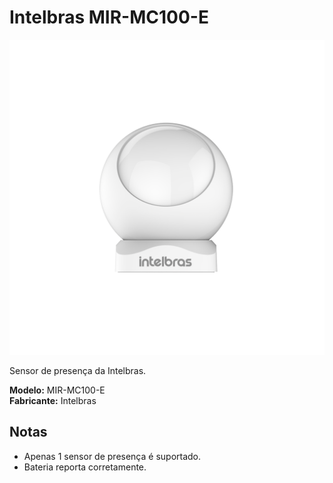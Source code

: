 # Intelbras MIR-MC100-E

![Intelbras MIR-MC100-E](../../public/images/devices/intelbras_mir_mc100_e.png)

Sensor de presença da Intelbras.

**Modelo:** MIR-MC100-E  
**Fabricante:** Intelbras

## Notas

- Apenas 1 sensor de presença é suportado.  
- Bateria reporta corretamente.